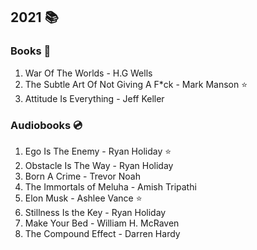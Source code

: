 ## 2021 📚

### Books 📔
1. War Of The Worlds - H.G Wells
2. The Subtle Art Of Not Giving A F*ck - Mark Manson ⭐
3. Attitude Is Everything - Jeff Keller

### Audiobooks 💿
1. Ego Is The Enemy - Ryan Holiday ⭐
2. Obstacle Is The Way - Ryan Holiday 
3. Born A Crime - Trevor Noah
4. The Immortals of Meluha - Amish Tripathi
5. Elon Musk - Ashlee Vance ⭐
6. Stillness Is the Key - Ryan Holiday
7. Make Your Bed - William H. McRaven
8. The Compound Effect - Darren Hardy
